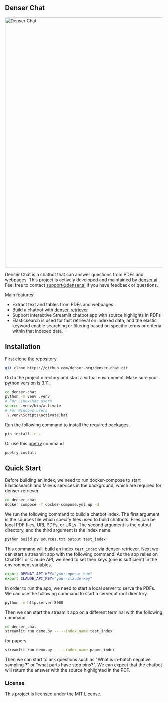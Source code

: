 ## Denser Chat

<img src="demo.gif" width="800" alt="Denser Chat">

Denser Chat is a chatbot that can answer questions from PDFs and webpages. This project is actively developed and maintained by [denser.ai](https://denser.ai). Feel free to contact support@denser.ai if you have feedback or questions.

Main features:

* Extract text and tables from PDFs and webpages.
* Build a chatbot with [denser-retriever](https://github.com/denser-org/denser-retriever)
* Support interactive Streamlit chatbot app with source highlights in PDFs
* Elasticsearch is used for fast retrieval on indexed data, and the elastic keyword enable searching or filtering based on specific terms or criteria within that indexed data.

## Installation

First clone the repository.

```bash
git clone https://github.com/denser-org/denser-chat.git
```

Go to the project directory and start a virtual environment. Make sure your python version is 3.11.

```bash
cd denser-chat
python -m venv .venv
# For Linux/Mac users
source .venv/bin/activate
# For Windows users
.\.venv\Scripts\activate.bat
```

Run the following command to install the required packages.

```bash
pip install -e .
```

Or use this [poetry](https://python-poetry.org/docs/) command

```bash
poetry install
```

## Quick Start

Before building an index, we need to run docker-compose to start Elasticsearch and Milvus services in the background,
which are required for denser-retriever.

```bash
cd denser_chat
docker compose -f docker-compose.yml up -d
```

We run the following command to build a chatbot index. The first argument is the sources file which specify files used to build chatbots. Files can be local PDF files, URL PDFs, or URLs. The second argument is the output directory, and the third argument is the index name.

```bash
python build.py sources.txt output test_index
```

This command will build an index `test_index` via denser-retriever. Next we can start a streamlit app with the following
command. As the app relies on ChatGPT or Claude API, we need to set their keys (one is sufficient) in the environment variables.

```bash
export OPENAI_API_KEY="your-openai-key"
export CLAUDE_API_KEY="your-claude-key"
```

In order to run the app, we need to start a local server to serve the PDFs. We can use the following command to start a server at root directory.

```bash
python -m http.server 8000 
```

Then we can start the streamlit app on a different terminal with the following command.

```bash
cd denser_chat
streamlit run demo.py -- --index_name test_index 
```

for papers
```bash
streamlit run demo.py -- --index_name paper_index
```

Then we can start to ask questions such as "What is in-batch negative sampling ?" or "what parts have stop pins?". We can expect that the chatbot will return the answer with the source highlighted in the PDF.

### License

This project is licensed under the MIT License.